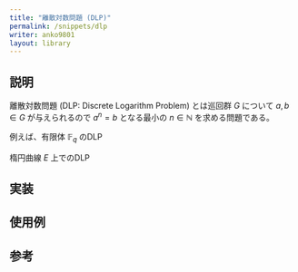 ```yaml
---
title: "離散対数問題 (DLP)"
permalink: /snippets/dlp
writer: anko9801
layout: library
---
```


## 説明

離散対数問題 (DLP: Discrete Logarithm Problem) とは巡回群 $G$ について $a, b\in G$ が与えられるので $a^n = b$ となる最小の $n\in \mathbb{N}$ を求める問題である。

例えば、有限体 $\mathbb{F}_q$ のDLP

楕円曲線 $E$ 上でのDLP

## 実装

## 使用例

## 参考

